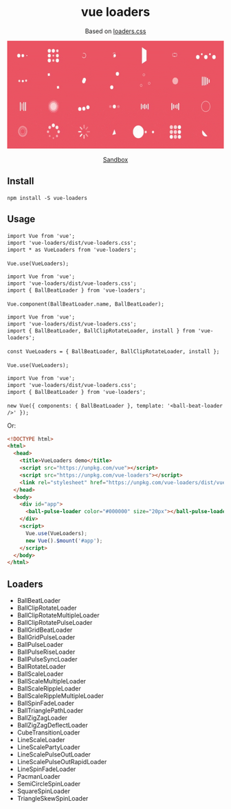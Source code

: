 <h1 align="center">vue loaders</h1>

<p align="center">
  Based on <a href="https://github.com/ConnorAtherton/loaders.css">loaders.css</a>
</p>
<p align="center">
  <img src="vue-loaders.gif" alt="Preview" width="600" height="250">
</p>
<p align="center">
  <a href="http://hokid.github.com/vue-loaders?v=1">Sandbox</a>
</p>

## Install

```JS
npm install -S vue-loaders
```


## Usage

```JS
import Vue from 'vue';
import 'vue-loaders/dist/vue-loaders.css';
import * as VueLoaders from 'vue-loaders';

Vue.use(VueLoaders);

```

```JS
import Vue from 'vue';
import 'vue-loaders/dist/vue-loaders.css';
import { BallBeatLoader } from 'vue-loaders';

Vue.component(BallBeatLoader.name, BallBeatLoader);
```

```JS
import Vue from 'vue';
import 'vue-loaders/dist/vue-loaders.css';
import { BallBeatLoader, BallClipRotateLoader, install } from 'vue-loaders';

const VueLoaders = { BallBeatLoader, BallClipRotateLoader, install };

Vue.use(VueLoaders);
```

```JS
import Vue from 'vue';
import 'vue-loaders/dist/vue-loaders.css';
import { BallBeatLoader } from 'vue-loaders';

new Vue({ components: { BallBeatLoader }, template: '<ball-beat-loader />' });
```

Or:

```HTML
<!DOCTYPE html>
<html>
  <head>
    <title>VueLoaders demo</title>
    <script src="https://unpkg.com/vue"></script>
    <script src="https://unpkg.com/vue-loaders"></script>
    <link rel="stylesheet" href="https://unpkg.com/vue-loaders/dist/vue-loaders.css">
  </head>
  <body>
    <div id="app">
      <ball-pulse-loader color="#000000" size="20px"></ball-pulse-loader>
    </div>
    <script>
      Vue.use(VueLoaders);
      new Vue().$mount('#app');
    </script>
  </body>
</html>
```

## Loaders

 * BallBeatLoader
 * BallClipRotateLoader
 * BallClipRotateMultipleLoader
 * BallClipRotatePulseLoader
 * BallGridBeatLoader
 * BallGridPulseLoader
 * BallPulseLoader
 * BallPulseRiseLoader
 * BallPulseSyncLoader
 * BallRotateLoader
 * BallScaleLoader
 * BallScaleMultipleLoader
 * BallScaleRippleLoader
 * BallScaleRippleMultipleLoader
 * BallSpinFadeLoader
 * BallTrianglePathLoader
 * BallZigZagLoader
 * BallZigZagDeflectLoader
 * CubeTransitionLoader
 * LineScaleLoader
 * LineScalePartyLoader
 * LineScalePulseOutLoader
 * LineScalePulseOutRapidLoader
 * LineSpinFadeLoader
 * PacmanLoader
 * SemiCircleSpinLoader
 * SquareSpinLoader
 * TriangleSkewSpinLoader

